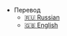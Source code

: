 <!--/ru-ru/_navbar.md-->

- Перевод              
    - [:ru: Russian](/ru-ru/)
    - [:uk: English](https://docsify.js.org/)

<!--- :ru: Russian-->              



